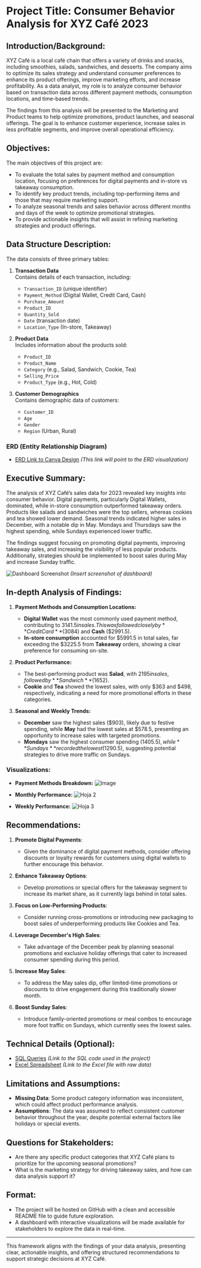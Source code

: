 # Project Title: Consumer Behavior Analysis for XYZ Café 2023

## Introduction/Background:
XYZ Café is a local café chain that offers a variety of drinks and snacks, including smoothies, salads, sandwiches, and desserts. The company aims to optimize its sales strategy and understand consumer preferences to enhance its product offerings, improve marketing efforts, and increase profitability. As a data analyst, my role is to analyze consumer behavior based on transaction data across different payment methods, consumption locations, and time-based trends.

The findings from this analysis will be presented to the Marketing and Product teams to help optimize promotions, product launches, and seasonal offerings. The goal is to enhance customer experience, increase sales in less profitable segments, and improve overall operational efficiency.

## Objectives:
The main objectives of this project are:
- To evaluate the total sales by payment method and consumption location, focusing on preferences for digital payments and in-store vs takeaway consumption.
- To identify key product trends, including top-performing items and those that may require marketing support.
- To analyze seasonal trends and sales behavior across different months and days of the week to optimize promotional strategies.
- To provide actionable insights that will assist in refining marketing strategies and product offerings.

## Data Structure Description:
The data consists of three primary tables:

1. **Transaction Data**  
   Contains details of each transaction, including:
   - `Transaction_ID` (unique identifier)
   - `Payment_Method` (Digital Wallet, Credit Card, Cash)
   - `Purchase_Amount`
   - `Product_ID`
   - `Quantity_Sold`
   - `Date` (transaction date)
   - `Location_Type` (In-store, Takeaway)

2. **Product Data**  
   Includes information about the products sold:
   - `Product_ID`
   - `Product_Name`
   - `Category` (e.g., Salad, Sandwich, Cookie, Tea)
   - `Selling_Price`
   - `Product_Type` (e.g., Hot, Cold)

3. **Customer Demographics**  
   Contains demographic data of customers:
   - `Customer_ID`
   - `Age`
   - `Gender`
   - `Region` (Urban, Rural)

### ERD (Entity Relationship Diagram)
- [ERD Link to Canva Design](#) *(This link will point to the ERD visualization)*

## Executive Summary:
The analysis of XYZ Café’s sales data for 2023 revealed key insights into consumer behavior. Digital payments, particularly Digital Wallets, dominated, while in-store consumption outperformed takeaway orders. Products like salads and sandwiches were the top sellers, whereas cookies and tea showed lower demand. Seasonal trends indicated higher sales in December, with a notable dip in May. Mondays and Thursdays saw the highest spending, while Sundays experienced lower traffic.

The findings suggest focusing on promoting digital payments, improving takeaway sales, and increasing the visibility of less popular products. Additionally, strategies should be implemented to boost sales during May and increase Sunday traffic.

![Dashboard Screenshot](#) *(Insert screenshot of dashboard)*

## In-depth Analysis of Findings:
1. **Payment Methods and Consumption Locations:**
   - **Digital Wallet** was the most commonly used payment method, contributing to $3141.5 in sales. This was followed closely by **Credit Card** ($3084) and **Cash** ($2991.5).
   - **In-store consumption** accounted for $5991.5 in total sales, far exceeding the $3225.5 from **Takeaway** orders, showing a clear preference for consuming on-site.

2. **Product Performance:**
   - The best-performing product was **Salad**, with $2195 in sales, followed by **Sandwich** ($1652).  
   - **Cookie** and **Tea** showed the lowest sales, with only $363 and $498, respectively, indicating a need for more promotional efforts in these categories.

3. **Seasonal and Weekly Trends:**
   - **December** saw the highest sales ($903), likely due to festive spending, while **May** had the lowest sales at $578.5, presenting an opportunity to increase sales with targeted promotions.
   - **Mondays** saw the highest consumer spending ($1405.5), while **Sundays** recorded the lowest ($1290.5), suggesting potential strategies to drive more traffic on Sundays.

### Visualizations:
- **Payment Methods Breakdown:**
![Image](https://github.com/user-attachments/assets/7868427f-b8bc-4298-92ce-b2c4a9317d4a)

- **Monthly Performance:**
![Hoja 2](https://github.com/user-attachments/assets/55ab87ac-80d4-45f5-a6cd-b39e4f118224)


- **Weekly Performance:**
![Hoja 3](https://github.com/user-attachments/assets/9940b968-0520-4477-a59a-d88104814f7b)


## Recommendations:
1. **Promote Digital Payments**:
   - Given the dominance of digital payment methods, consider offering discounts or loyalty rewards for customers using digital wallets to further encourage this behavior.

2. **Enhance Takeaway Options**:
   - Develop promotions or special offers for the takeaway segment to increase its market share, as it currently lags behind in total sales.

3. **Focus on Low-Performing Products**:
   - Consider running cross-promotions or introducing new packaging to boost sales of underperforming products like Cookies and Tea.

4. **Leverage December's High Sales**:
   - Take advantage of the December peak by planning seasonal promotions and exclusive holiday offerings that cater to increased consumer spending during this period.

5. **Increase May Sales**:
   - To address the May sales dip, offer limited-time promotions or discounts to drive engagement during this traditionally slower month.

6. **Boost Sunday Sales**:
   - Introduce family-oriented promotions or meal combos to encourage more foot traffic on Sundays, which currently sees the lowest sales.

## Technical Details (Optional):
- [SQL Queries](#) *(Link to the SQL code used in the project)*
- [Excel Spreadsheet](#) *(Link to the Excel file with raw data)*

## Limitations and Assumptions:
- **Missing Data**: Some product category information was inconsistent, which could affect product performance analysis.
- **Assumptions**: The data was assumed to reflect consistent customer behavior throughout the year, despite potential external factors like holidays or special events.

## Questions for Stakeholders:
- Are there any specific product categories that XYZ Café plans to prioritize for the upcoming seasonal promotions?
- What is the marketing strategy for driving takeaway sales, and how can data analysis support it?

## Format:
- The project will be hosted on GitHub with a clean and accessible README file to guide future exploration.
- A dashboard with interactive visualizations will be made available for stakeholders to explore the data in real-time.

---

This framework aligns with the findings of your data analysis, presenting clear, actionable insights, and offering structured recommendations to support strategic decisions at XYZ Café.
